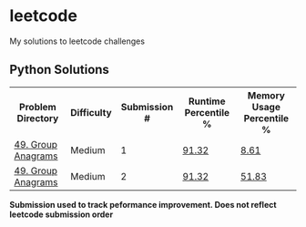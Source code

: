 # leetcode
My solutions to leetcode challenges

## Python Solutions
<table style="width:100%">
  <tr>
    <th>Problem Directory</th>
    <th>Difficulty</th>
    <th>Submission #</th>
    <th>Runtime Percentile %</th>
    <th>Memory Usage Percentile %</th>
  </tr>
  <tr>
    <td> <a href="https://github.com/louipr/leetcode/tree/main/python/P49_Group_Anagrams">49. Group Anagrams</a></td>
    <td>Medium</td>
    <td>1</td>
    <td> <a href="https://github.com/louipr/leetcode/blob/main/python/P49_Group_Anagrams/P49_Group_Anagrams.PNG">91.32</a></td>
    <td> <a href="https://github.com/louipr/leetcode/blob/main/python/P49_Group_Anagrams/P49_Group_Anagrams.PNG">8.61</a></td>
  </tr>
  <tr>
    <td> <a href="https://github.com/louipr/leetcode/tree/main/python/P49_Group_Anagrams">49. Group Anagrams</a></td>
    <td>Medium</td>
    <td>2</td>
    <td> <a href="https://github.com/louipr/leetcode/blob/main/python/P49_Group_Anagrams/P49_Group_Anagrams_submission2.PNG">91.32</a></td>
    <td> <a href="https://github.com/louipr/leetcode/blob/main/python/P49_Group_Anagrams/P49_Group_Anagrams_submission2.PNG">51.83</a></td>
  </tr>
</table>

**Submission used to track peformance improvement. Does not reflect leetcode submission order** 


